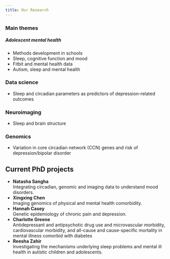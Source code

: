 ```yaml
---
title: Our Research
---
```


<div class="row row-cols-1 row-cols-md-2">
<div class="col">

<h3> Main themes</h3>

<h5> Adolescent mental health </h5>
<ul>
<li> Methods development in schools </li>
<li> Sleep, cognitive function and mood</li>
<li> Fitbit and mental health data </li>
<li> Autism, sleep and mental health
</ul>

### Data science
<ul>
<li> Sleep and circadian parameters as predictors of depression-related outcomes </li>
</ul>

### Neuroimaging
<ul>
<li> Sleep and brain structure</li>
</ul>

### Genomics
<ul>
<li> Variation in core circadian network (CCN) genes and risk of depression/bipolar disorder</li>
</ul>

</div>

<div class="col">

## Current PhD projects  

<ul>
<li><strong>Natasha Sangha</strong><br>  
Integrating circadian, genomic and imaging data to understand mood disorders.</li>

<li><strong>Xingxing Chen</strong><br>  
Imaging genomics of physical and mental health comorbidity.</li>

<li><strong>Hannah Casey</strong><br>  
Genetic epidemiology of chronic pain and depression.</li>

<li><strong>Charlotte Greene</strong><br>  
Antidepressant and antipsychotic drug use and microvascular morbidity, cardiovascular morbidity, and all-cause and cause-specific mortality in mental illness comorbid with diabetes</li>

<li><strong>Reesha Zahir</strong><br>  
Investigating the mechanisms underlying sleep problems and mental ill health in autistic children and adolescents.</li>
</ul>

</div>
</div>
